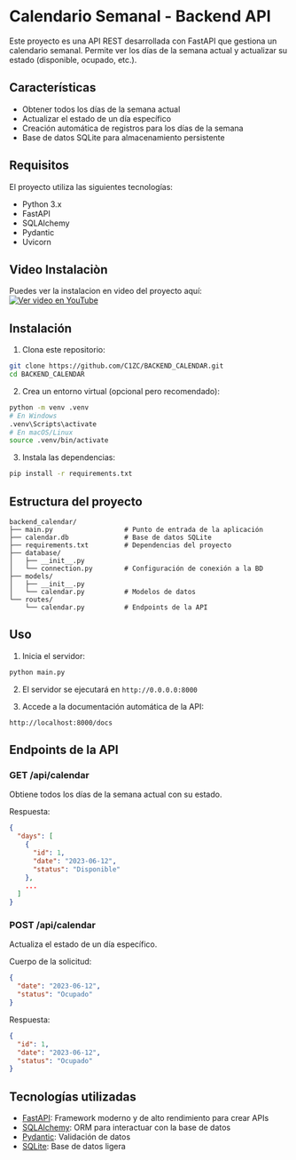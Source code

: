 # Calendario Semanal - Backend API

Este proyecto es una API REST desarrollada con FastAPI que gestiona un calendario semanal. Permite ver los días de la semana actual y actualizar su estado (disponible, ocupado, etc.).

## Características

- Obtener todos los días de la semana actual
- Actualizar el estado de un día específico
- Creación automática de registros para los días de la semana
- Base de datos SQLite para almacenamiento persistente

## Requisitos

El proyecto utiliza las siguientes tecnologías:
- Python 3.x
- FastAPI
- SQLAlchemy
- Pydantic
- Uvicorn

## Video Instalaciòn

Puedes ver la instalacion en video del proyecto aquí:  
[![Ver video en YouTube](https://img.youtube.com/vi/qNWZaNM7Z58/0.jpg)](https://youtu.be/qNWZaNM7Z58)


## Instalación

1. Clona este repositorio:
```bash
git clone https://github.com/C1ZC/BACKEND_CALENDAR.git
cd BACKEND_CALENDAR
```

2. Crea un entorno virtual (opcional pero recomendado):
```bash
python -m venv .venv
# En Windows
.venv\Scripts\activate
# En macOS/Linux
source .venv/bin/activate
```

3. Instala las dependencias:
```bash
pip install -r requirements.txt
```

## Estructura del proyecto

```
backend_calendar/
├── main.py                  # Punto de entrada de la aplicación
├── calendar.db              # Base de datos SQLite
├── requirements.txt         # Dependencias del proyecto
├── database/
│   ├── __init__.py
│   └── connection.py        # Configuración de conexión a la BD
├── models/
│   ├── __init__.py
│   └── calendar.py          # Modelos de datos
└── routes/
    └── calendar.py          # Endpoints de la API
```

## Uso

1. Inicia el servidor:
```bash
python main.py
```

2. El servidor se ejecutará en `http://0.0.0.0:8000`

3. Accede a la documentación automática de la API:
```
http://localhost:8000/docs
```

## Endpoints de la API

### GET /api/calendar
Obtiene todos los días de la semana actual con su estado.

Respuesta:
```json
{
  "days": [
    {
      "id": 1,
      "date": "2023-06-12",
      "status": "Disponible"
    },
    ...
  ]
}
```

### POST /api/calendar
Actualiza el estado de un día específico.

Cuerpo de la solicitud:
```json
{
  "date": "2023-06-12",
  "status": "Ocupado"
}
```

Respuesta:
```json
{
  "id": 1,
  "date": "2023-06-12",
  "status": "Ocupado"
}
```

## Tecnologías utilizadas

- [FastAPI](https://fastapi.tiangolo.com/): Framework moderno y de alto rendimiento para crear APIs
- [SQLAlchemy](https://www.sqlalchemy.org/): ORM para interactuar con la base de datos
- [Pydantic](https://pydantic-docs.helpmanual.io/): Validación de datos
- [SQLite](https://www.sqlite.org/): Base de datos ligera
